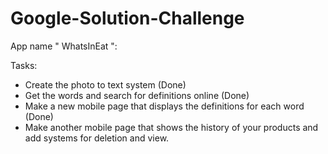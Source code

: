 # Google-Solution-Challenge

App name " WhatsInEat ":

Tasks:

- Create the photo to text system (Done)
- Get the words and search for definitions online (Done)
- Make a new mobile page that displays the definitions for each word (Done)
- Make another mobile page that shows the history of your products and add systems for deletion and view.
